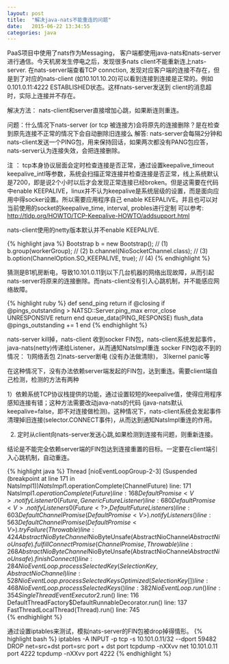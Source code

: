 ```yaml
---
layout: post
title:  "解决java-nats不能重连的问题"
date:   2015-06-22 13:34:55
categories: java
---
```

PaaS项目中使用了nats作为Messaging， 客户端都使用java-nats和nats-server进行通信。今天机房发生停电之后，发现很多nats client不能重新连上nats-server.
在nats-server端查看TCP connction, 发现对应客户端的连接不存在，但是到了对应的nats-client (如10.101.10.20)可以看到连接到连接是正常的。例如0.101.0.11:4222 ESTABLISHED状态。这样nats-server发送到 client的消息超时，实际上连接并不存在。

解决方法： nats-client和server直接增加心跳，如果断连则重连。

问题：什么情况下nats-server (or tcp 被连接方)会将原先的连接删除？是在检查到原先连接不正常的情况下会自动删除旧连接么
解答:  nats-server会每隔2分钟和nats-client发送一个PING包，用来保持回话，如果两次都没有PANG包应答，nats-server认为连接失效，会把连接删除。

注 ： tcp本身协议层面会定时检查连接是否正常，通过设置keepalive_timeout keepalive_intl等参数，系统会扫描正常连接并检查连接是否正常，线上系统默认是7200，即是说2个小时以后才会发现正常连接已经broken。但是这需要在代码中enable KEEPALIVE，linux并不认为keepalive是系统层级的设置，而是面向应用中得socker设置。所以需要应用程序自己 enable KEEPALIVE。并且也可以对当前使用的socket的keepalive_time, interval, probles进行定制
可以参考: http://tldp.org/HOWTO/TCP-Keepalive-HOWTO/addsupport.html

nats-client使用的netty版本默认并不enable KEEPALIVE.


{% highlight java %}
Bootstrap b = new Bootstrap(); // (1)
b.group(workerGroup); // (2)
b.channel(NioSocketChannel.class); // (3)
b.option(ChannelOption.SO_KEEPALIVE, true); // (4)
{% endhighlight %}

猜测是B1机房断电，导致10.101.0.11到以下几台机器的网络出现故障，从而引起nats-server将原来的连接删除。而nats-client没有引入心跳机制，并不能感应网络故障。


{% highlight ruby %}
    def send_ping
      return if @closing
      if @pings_outstanding > NATSD::Server.ping_max
        error_close UNRESPONSIVE
        return
      end
      queue_data(PING_RESPONSE)
      flush_data
      @pings_outstanding += 1
    end
{% endhighlight %}

nats-server kill掉，nats-client 收到socker FIN包，nats-client系统发起事件，java-nats(netty)传递给Listener，从而通知NatsImpl重连
socker FIN包收不到的情况： 1)网络丢包 2)nats-server断电 (没有办法做清除)， 3)kernel panic等

在这种情况下，没有办法依赖server端发起的FIN包，达到重连。需要client端自己检测，检测的方法有两种

1）依赖系统TCP协议栈提供的功能，通过设置较短的keepalive值，使得应用程序感知连接有错；这种方法需要改动java-nats的代码 (java-nats默认keepalive=false，即不对连接做检测)。这种情况下，nats-client系统会发起事件清理掉旧连接(selector.CONNECT事件)，从而达到通知NatsImpl重连的作用。

2)  定时从client向nats-server发送心跳,如果检测到连接有问题，则重新连接。

结论是不能完全依赖server端的FIN包达到连接重置的目标。一定要在client端引入心跳机制，自动重连。

{% highlight java %}
Thread [nioEventLoopGroup-2-3] (Suspended (breakpoint at line 171 in NatsImpl$1))    
    NatsImpl$1.operationComplete(ChannelFuture) line: 171    
    NatsImpl$1.operationComplete(Future) line: 168    
    DefaultPromise<V>.notifyListener0(Future, GenericFutureListener) line: 680    
    DefaultPromise<V>.notifyListeners0(Future<?>, DefaultFutureListeners) line: 603    
    DefaultChannelPromise(DefaultPromise<V>).notifyListeners() line: 563    
    DefaultChannelPromise(DefaultPromise<V>).tryFailure(Throwable) line: 424    
    AbstractNioByteChannel$NioByteUnsafe(AbstractNioChannel$AbstractNioUnsafe).fulfillConnectPromise(ChannelPromise, Throwable) line: 268    
    AbstractNioByteChannel$NioByteUnsafe(AbstractNioChannel$AbstractNioUnsafe).finishConnect() line: 284    
    NioEventLoop.processSelectedKey(SelectionKey, AbstractNioChannel) line: 528    
    NioEventLoop.processSelectedKeysOptimized(SelectionKey[]) line: 468    
    NioEventLoop.processSelectedKeys() line: 382    
    NioEventLoop.run() line: 354    
    SingleThreadEventExecutor$2.run() line: 116    
    DefaultThreadFactory$DefaultRunnableDecorator.run() line: 137    
    FastThreadLocalThread(Thread).run() line: 745    
{% endhighlight %}

通过设置iptables来测试，模拟nats-server的FIN包被drop掉得情形。
{% highlight bash %}
iptables -A INPUT -p tcp -s 10.101.0.11/32 --dport 59482 DROP
net=src+dst    port=src port + dst port
tcpdump -nXXvv net 10.101.0.11 port 4222
tcpdump -nXXvv port 4222
{% endhighlight %}

